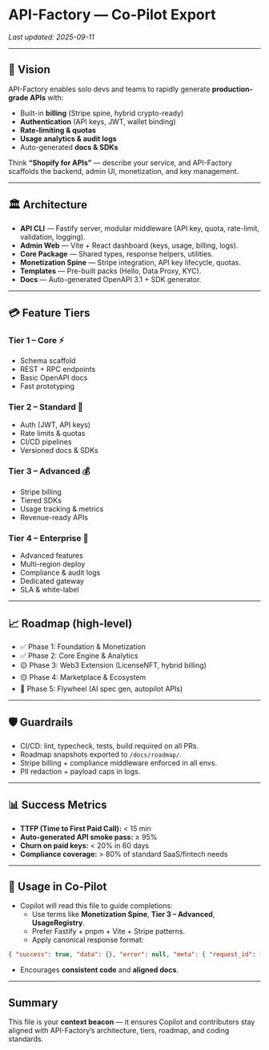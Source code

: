 # API-Factory — Co-Pilot Export

_Last updated: 2025-09-11_

---

## 🚀 Vision
API-Factory enables solo devs and teams to rapidly generate **production-grade APIs** with:
- Built-in **billing** (Stripe spine, hybrid crypto-ready)
- **Authentication** (API keys, JWT, wallet binding)
- **Rate-limiting & quotas**
- **Usage analytics & audit logs**
- Auto-generated **docs & SDKs**

Think **“Shopify for APIs”** — describe your service, and API-Factory scaffolds the backend, admin UI, monetization, and key management.

---

## 🏛️ Architecture
- **API CLI** — Fastify server, modular middleware (API key, quota, rate-limit, validation, logging).
- **Admin Web** — Vite + React dashboard (keys, usage, billing, logs).
- **Core Package** — Shared types, response helpers, utilities.
- **Monetization Spine** — Stripe integration, API key lifecycle, quotas.
- **Templates** — Pre-built packs (Hello, Data Proxy, KYC).
- **Docs** — Auto-generated OpenAPI 3.1 + SDK generator.

---

## 💳 Feature Tiers

### Tier 1 – Core ⚡
- Schema scaffold
- REST + RPC endpoints
- Basic OpenAPI docs
- Fast prototyping

### Tier 2 – Standard 🚀
- Auth (JWT, API keys)
- Rate limits & quotas
- CI/CD pipelines
- Versioned docs & SDKs

### Tier 3 – Advanced 💰
- Stripe billing
- Tiered SDKs
- Usage tracking & metrics
- Revenue-ready APIs

### Tier 4 – Enterprise 🏦
- Advanced features
- Multi-region deploy
- Compliance & audit logs
- Dedicated gateway
- SLA & white-label

---

## 📈 Roadmap (high-level)
- ✅ Phase 1: Foundation & Monetization
- ✅ Phase 2: Core Engine & Analytics
- 🟡 Phase 3: Web3 Extension (LicenseNFT, hybrid billing)
- 🟡 Phase 4: Marketplace & Ecosystem
- 🔮 Phase 5: Flywheel (AI spec gen, autopilot APIs)

---

## 🛡️ Guardrails
- CI/CD: lint, typecheck, tests, build required on all PRs.
- Roadmap snapshots exported to `/docs/roadmap/`.
- Stripe billing + compliance middleware enforced in all envs.
- PII redaction + payload caps in logs.

---

## 📊 Success Metrics
- **TTFP (Time to First Paid Call):** < 15 min
- **Auto-generated API smoke pass:** ≥ 95%
- **Churn on paid keys:** < 20% in 60 days
- **Compliance coverage:** > 80% of standard SaaS/fintech needs

---

## 🤖 Usage in Co-Pilot
- Copilot will read this file to guide completions:
  - Use terms like **Monetization Spine**, **Tier 3 – Advanced**, **UsageRegistry**.
  - Prefer Fastify + pnpm + Vite + Stripe patterns.
  - Apply canonical response format:

```json
{ "success": true, "data": {}, "error": null, "meta": { "request_id": "..." } }
```
- Encourages **consistent code** and **aligned docs**.

---

## Summary
This file is your **context beacon** — it ensures Copilot and contributors stay aligned with API-Factory’s architecture, tiers, roadmap, and coding standards.
